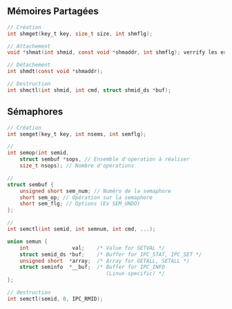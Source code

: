 ## Mémoires Partagées```c// Créationint shmget(key_t key, size_t size, int shmflg);// Attachementvoid *shmat(int shmid, const void *shmaddr, int shmflg); verrify les erreur avec (void*)-1// Détachementint shmdt(const void *shmaddr);// Destructionint shmctl(int shmid, int cmd, struct shmid_ds *buf);```## Sémaphores```c// Créationint semget(key_t key, int nsems, int semflg);// int semop(int semid,    struct sembuf *sops, // Ensemble d'operation à réaliser    size_t nsops); // Nombre d'operations//struct sembuf {    unsigned short sem_num; // Numéro de la semaphore    short sem_op; // Opération sur la semaphore    short sem_flg; // Options (Ex SEM_UNDO)};//int semctl(int semid, int semnum, int cmd, ...);union semun {    int              val;    /* Value for SETVAL */    struct semid_ds *buf;    /* Buffer for IPC_STAT, IPC_SET */    unsigned short  *array;  /* Array for GETALL, SETALL */    struct seminfo  *__buf;  /* Buffer for IPC_INFO                                (Linux-specific) */};// destructionint semctl(semid, 0, IPC_RMID);```